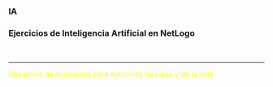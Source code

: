### IA

### Ejercicios de Inteligencia Artificial en NetLogo

<br />

---

<p style="color: yellow;">Desarrollo de soluciones para ejercicios de clase y de la vida</p>
